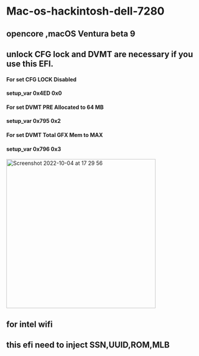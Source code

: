 # Mac-os-hackintosh-dell-7280
## opencore ,macOS Ventura beta 9
## unlock CFG lock and DVMT are necessary if you use this EFI.
#### For set CFG LOCK Disabled
#### setup_var 0x4ED 0x0

#### For set DVMT PRE Allocated to 64 MB
####  setup_var 0x795 0x2

#### For set DVMT Total GFX Mem to MAX
#### setup_var 0x796 0x3

<img width="392" alt="Screenshot 2022-10-04 at 17 29 56" src="https://user-images.githubusercontent.com/52024444/193862158-7a3e44b8-56b4-40bf-81d5-2774ad8ce3c9.png">

## for intel wifi

## this efi need to inject SSN,UUID,ROM,MLB
